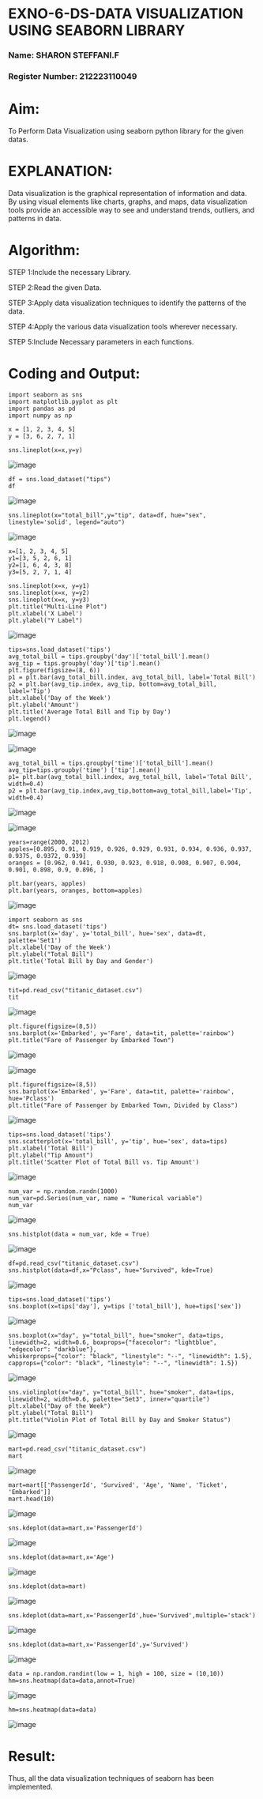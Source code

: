 # EXNO-6-DS-DATA VISUALIZATION USING SEABORN LIBRARY

### Name: SHARON STEFFANI.F
### Register Number: 212223110049

# Aim:
  To Perform Data Visualization using seaborn python library for the given datas.

# EXPLANATION:
Data visualization is the graphical representation of information and data. By using visual elements like charts, graphs, and maps, data visualization tools provide an accessible way to see and understand trends, outliers, and patterns in data.

# Algorithm:
STEP 1:Include the necessary Library.

STEP 2:Read the given Data.

STEP 3:Apply data visualization techniques to identify the patterns of the data.

STEP 4:Apply the various data visualization tools wherever necessary.

STEP 5:Include Necessary parameters in each functions.

# Coding and Output:
```
import seaborn as sns
import matplotlib.pyplot as plt
import pandas as pd
import numpy as np
```

```
x = [1, 2, 3, 4, 5]
y = [3, 6, 2, 7, 1]
```

```
sns.lineplot(x=x,y=y)
```

![image](https://github.com/user-attachments/assets/b4275f1f-0c57-4c2b-83b0-9fe33f3e8342)

```
df = sns.load_dataset("tips")
df
```

![image](https://github.com/user-attachments/assets/f6e2c7dc-2ecf-42d1-8edd-de2537309513)

```
sns.lineplot(x="total_bill",y="tip", data=df, hue="sex", linestyle='solid', legend="auto")
```

![image](https://github.com/user-attachments/assets/1b046b33-5d42-4f35-a24a-63dcf93c31e3)

```
x=[1, 2, 3, 4, 5]
y1=[3, 5, 2, 6, 1]
y2=[1, 6, 4, 3, 8]
y3=[5, 2, 7, 1, 4]
```

```
sns.lineplot(x=x, y=y1)
sns.lineplot(x=x, y=y2)
sns.lineplot(x=x, y=y3)
plt.title("Multi-Line Plot")
plt.xlabel('X Label')
plt.ylabel("Y Label")
```

![image](https://github.com/user-attachments/assets/9c068fd4-5fcb-43f1-b42c-5d01e9c9783a)

```
tips=sns.load_dataset('tips')
avg_total_bill = tips.groupby('day')['total_bill'].mean()
avg_tip = tips.groupby('day')['tip'].mean()
plt.figure(figsize=(8, 6))
p1 = plt.bar(avg_total_bill.index, avg_total_bill, label='Total Bill')
p2 = plt.bar(avg_tip.index, avg_tip, bottom=avg_total_bill, label='Tip')
plt.xlabel('Day of the Week')
plt.ylabel('Amount')
plt.title('Average Total Bill and Tip by Day')
plt.legend()
```

![image](https://github.com/user-attachments/assets/f031a3d6-7150-4ed1-90a2-3215685168bb)

![image](https://github.com/user-attachments/assets/0034f35a-02c6-46ee-b186-733a836f99fc)

```
avg_total_bill = tips.groupby('time')['total_bill'].mean()
avg_tip=tips.groupby('time') ['tip'].mean()
p1= plt.bar(avg_total_bill.index, avg_total_bill, label='Total Bill', width=0.4)
p2 = plt.bar(avg_tip.index,avg_tip,bottom=avg_total_bill,label='Tip', width=0.4)
```

![image](https://github.com/user-attachments/assets/eb7509a8-ba57-4b74-8214-d86f67df1e81)

![image](https://github.com/user-attachments/assets/f6e35835-0823-4479-9d4c-fc3935865128)

```
years=range(2000, 2012)
apples=[0.895, 0.91, 0.919, 0.926, 0.929, 0.931, 0.934, 0.936, 0.937, 0.9375, 0.9372, 0.939]
oranges = [0.962, 0.941, 0.930, 0.923, 0.918, 0.908, 0.907, 0.904, 0.901, 0.898, 0.9, 0.896, ]
```

```
plt.bar(years, apples)
plt.bar(years, oranges, bottom=apples)
```

![image](https://github.com/user-attachments/assets/71bb19f4-00ca-498b-9485-b5780fa28da7)

```
import seaborn as sns
dt= sns.load_dataset('tips')
sns.barplot(x='day', y='total_bill', hue='sex', data=dt, palette='Set1')
plt.xlabel('Day of the Week')
plt.ylabel("Total Bill")
plt.title('Total Bill by Day and Gender')
```

![image](https://github.com/user-attachments/assets/991b52dc-0316-44c4-963d-f1c6195467d5)

```
tit=pd.read_csv("titanic_dataset.csv")
tit
```

![image](https://github.com/user-attachments/assets/2ed50f22-4961-4d32-af43-147b1998b947)

```
plt.figure(figsize=(8,5))
sns.barplot(x='Embarked', y='Fare', data=tit, palette='rainbow')
plt.title("Fare of Passenger by Embarked Town")
```

![image](https://github.com/user-attachments/assets/c8d5abc4-9e74-431d-a3d8-3d2bd8ec720c)

![image](https://github.com/user-attachments/assets/8164e0cd-13bc-4937-aee6-d2f7ca2bddf7)

```
plt.figure(figsize=(8,5))
sns.barplot(x='Embarked', y='Fare', data=tit, palette='rainbow', hue='Pclass')
plt.title("Fare of Passenger by Embarked Town, Divided by Class")
```

![image](https://github.com/user-attachments/assets/0bd4acb1-c856-4003-84eb-3b29dffba43b)

```
tips=sns.load_dataset('tips')
sns.scatterplot(x='total_bill', y='tip', hue='sex', data=tips)
plt.xlabel('Total Bill')
plt.ylabel("Tip Amount")
plt.title('Scatter Plot of Total Bill vs. Tip Amount')
```

![image](https://github.com/user-attachments/assets/f3a9b77d-74c5-4a6a-b075-61bae2d19a63)

```
num_var = np.random.randn(1000)
num_var=pd.Series(num_var, name = "Numerical variable")
num_var
```

![image](https://github.com/user-attachments/assets/baa46404-22d8-42f5-abeb-2d9ba21e39ef)

```
sns.histplot(data = num_var, kde = True)
```

![image](https://github.com/user-attachments/assets/2c1cc438-6832-4f2c-9daa-aebd44f424e5)

```
df=pd.read_csv("titanic_dataset.csv")
sns.histplot(data=df,x="Pclass", hue="Survived", kde=True)
```

![image](https://github.com/user-attachments/assets/1e9128e4-f31e-494f-b122-5d7ff8fe0419)

```
tips=sns.load_dataset('tips')
sns.boxplot(x=tips['day'], y=tips ['total_bill'], hue=tips['sex'])
```

![image](https://github.com/user-attachments/assets/fb9b8027-deb5-4b26-9003-a69cda42c4df)

```
sns.boxplot(x="day", y="total_bill", hue="smoker", data=tips, linewidth=2, width=0.6, boxprops={"facecolor": "lightblue", "edgecolor": "darkblue"},
whiskerprops={"color": "black", "linestyle": "--", "linewidth": 1.5}, capprops={"color": "black", "linestyle": "--", "linewidth": 1.5})
```

![image](https://github.com/user-attachments/assets/1969428e-d06c-45fb-a192-db66772a24fa)

```
sns.violinplot(x="day", y="total_bill", hue="smoker", data=tips, linewidth=2, width=0.6, palette="Set3", inner="quartile")
plt.xlabel("Day of the Week")
plt.ylabel("Total Bill")
plt.title("Violin Plot of Total Bill by Day and Smoker Status")
```

![image](https://github.com/user-attachments/assets/736cd172-2ba6-466e-8796-a1af25d59dc5)

```
mart=pd.read_csv("titanic_dataset.csv")
mart
```

![image](https://github.com/user-attachments/assets/f01ac116-612e-4930-9277-36cdd46318fa)

```
mart=mart[['PassengerId', 'Survived', 'Age', 'Name', 'Ticket', 'Embarked']]
mart.head(10)
```

![image](https://github.com/user-attachments/assets/dc2de28a-b79a-46f2-bc4c-3255d8894f1a)

```
sns.kdeplot(data=mart,x='PassengerId')
```

![image](https://github.com/user-attachments/assets/2de4830c-c4ad-4c62-aced-6993eb7dd6e5)

```
sns.kdeplot(data=mart,x='Age')
```

![image](https://github.com/user-attachments/assets/8ec04612-a157-4fdd-a303-7e2207a300a6)

```
sns.kdeplot(data=mart)
```

![image](https://github.com/user-attachments/assets/08d74171-e795-4db7-9701-5f6b23ed9185)

```
sns.kdeplot(data=mart,x='PassengerId',hue='Survived',multiple='stack')
```

![image](https://github.com/user-attachments/assets/9b038dd1-17b4-4372-b38c-4e9ec8aebbb9)

```
sns.kdeplot(data=mart,x='PassengerId',y='Survived')
```

![image](https://github.com/user-attachments/assets/97e21c4c-287e-4809-845a-aba8122815bb)

```
data = np.random.randint(low = 1, high = 100, size = (10,10))
hm=sns.heatmap(data=data,annot=True)
```

![image](https://github.com/user-attachments/assets/80ab6c32-d34b-4560-8c65-4262994ba4ff)

```
hm=sns.heatmap(data=data)
```
![image](https://github.com/user-attachments/assets/3359be20-e995-41ef-82e5-1a120f80b7af)


# Result:
Thus, all the data visualization techniques of seaborn has been implemented.
